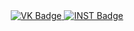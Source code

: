 <div id="badges" align="center">
  <a href="https://vk.com/berise">
    <img src="https://img.shields.io/badge/VK-blue?style=for-the-badge&logo=VK&logoColor=white" alt="VK Badge" />
  </a>

  <a href="https://www.instagram.com/blood.over.drive/">
    <img src="https://img.shields.io/badge/Instagram-red?style=for-the-badge&logo=Instagram&logoColor=white" alt="INST Badge" />
  </a>
</div>

